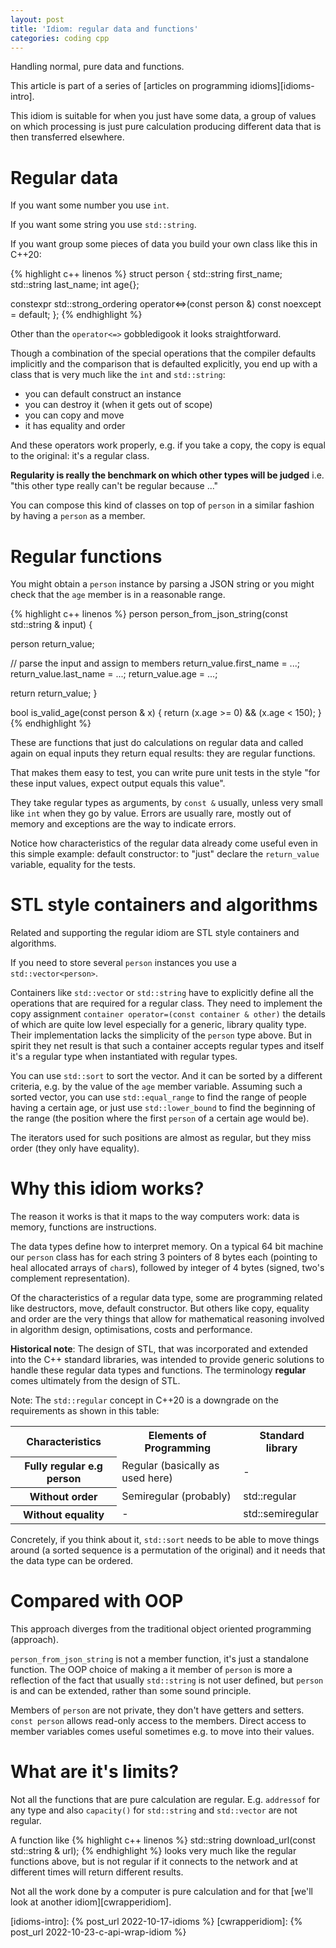 ```yaml
---
layout: post
title: 'Idiom: regular data and functions'
categories: coding cpp
---
```


Handling normal, pure data and functions.


This article is part of a series of [articles on programming
idioms][idioms-intro].

This idiom is suitable for when you just have some data, a group of values on
which processing is just pure calculation producing different data that is then
transferred elsewhere.

# Regular data

If you want some number you use `int`.

If you want some string you use `std::string`.

If you want group some pieces of data you build your own class like this in C++20:

{% highlight c++ linenos %}
struct person
{
  std::string first_name;
  std::string last_name;
  int age{};

  constexpr std::strong_ordering
    operator<=>(const person &) const noexcept = default;
};
{% endhighlight %}

Other than the `operator<=>` gobbledigook it looks straightforward.

Though a combination of the special operations that the compiler defaults
implicitly and the comparison that is defaulted explicitly, you end up with a
class that is very much like the `int` and `std::string`:
- you can default construct an instance
- you can destroy it (when it gets out of scope)
- you can copy and move
- it has equality and order

And these operators work properly, e.g. if you take a copy, the copy is equal
to the original: it's a regular class.

**Regularity is really the benchmark on which other types will be judged** i.e.
"this other type really can't be regular because ..."

You can compose this kind of classes on top of `person` in a similar fashion by
having a `person` as a member.


# Regular functions

You might obtain a `person` instance by parsing a JSON string or you might
check that the `age` member is in a reasonable range.

{% highlight c++ linenos %}
person person_from_json_string(const std::string & input) {

  person return_value;

  // parse the input and assign to members
  return_value.first_name = ...;
  return_value.last_name = ...;
  return_value.age = ...;

  return return_value;
}

bool is_valid_age(const person & x) {
  return (x.age >= 0) && (x.age < 150);
}
{% endhighlight %}

These are functions that just do calculations on regular data and called again
on equal inputs they return equal results: they are regular functions.

That makes them easy to test, you can write pure unit tests in the style "for
these input values, expect output equals this value".

They take regular types as arguments, by `const &` usually, unless very small
like `int` when they go by value. Errors are usually rare, mostly out of memory
and exceptions are the way to indicate errors.

Notice how characteristics of the regular data already come useful even in this
simple example: default constructor: to "just" declare the `return_value`
variable, equality for the tests.


# STL style containers and algorithms

Related and supporting the regular idiom are STL style containers and
algorithms.

If you need to store several `person` instances you use a
`std::vector<person>`.

Containers like `std::vector` or `std::string` have to explicitly define all
the operations that are required for a regular class. They need to implement
the copy assignment `container operator=(const container & other)` the details
of which are quite low level especially for a generic, library quality type.
Their implementation lacks the simplicity of the `person` type above. But in
spirit they net result is that such a container accepts regular types and
itself it's a regular type when instantiated with regular types.

You can use `std::sort` to sort the vector. And it can be sorted by a different
criteria, e.g. by the value of the `age` member variable. Assuming such a
sorted vector, you can use `std::equal_range` to find the range of people
having a certain age, or just use `std::lower_bound` to find the beginning of
the range (the position where the first `person` of a certain age would be).

The iterators used for such positions are almost as regular, but they miss
order (they only have equality).


# Why this idiom works?

The reason it works is that it maps to the way computers work: data is memory,
functions are instructions.

The data types define how to interpret memory. On a typical 64 bit machine our
`person` class has for each string 3 pointers of 8 bytes each (pointing to heal allocated
arrays of `char`s), followed by integer of 4 bytes (signed, two's complement
representation).

Of the characteristics of a regular data type, some are programming related
like destructors, move, default constructor. But others like copy, equality and
order are the very things that allow for mathematical reasoning involved in
algorithm design, optimisations, costs and performance.

**Historical note**: The design of STL, that was incorporated and extended into
the C++ standard libraries, was intended to provide generic solutions to handle
these regular data types and functions. The terminology **regular** comes
ultimately from the design of STL.

Note: The `std::regular` concept in C++20 is a downgrade on the requirements as
shown in this table:

<table>
<tr>
  <th>Characteristics</th>
  <th>Elements of Programming</th>
  <th>Standard library</th>
</tr>
<tr>
  <th>Fully regular e.g person</th>
  <td>Regular (basically as used here)</td>
  <td>-</td>
</tr>
<tr>
  <th>Without order</th>
  <td>Semiregular (probably)</td>
  <td>std::regular</td>
</tr>
<tr>
  <th>Without equality</th>
  <td>-</td>
  <td>std::semiregular</td>
</tr>
</table>

Concretely, if you think about it, `std::sort` needs to be able to move things
around (a sorted sequence is a permutation of the original) and it needs that
the data type can be ordered.


# Compared with OOP

This approach diverges from the traditional object oriented programming
(approach).

`person_from_json_string` is not a member function, it's just a standalone
function. The OOP choice of making a it member of `person` is more a reflection
of the fact that usually `std::string` is not user defined, but `person` is and
can be extended, rather than some sound principle.

Members of `person` are not private, they don't have getters and setters.
`const person` allows read-only access to the members. Direct access to member
variables comes useful sometimes e.g. to move into their values.


# What are it's limits?

Not all the functions that are pure calculation are regular. E.g. `addressof`
for any type and also `capacity()` for `std::string` and `std::vector` are not
regular.

A function like
{% highlight c++ linenos %}
std::string download_url(const std::string & url);
{% endhighlight %}
looks very much like the regular functions above, but is not regular if it
connects to the network and at different times will return different results.

Not all the work done by a computer is pure calculation and for that [we'll
look at another idiom][cwrapperidiom].

[idioms-intro]:    {% post_url 2022-10-17-idioms %}
[cwrapperidiom]:   {% post_url 2022-10-23-c-api-wrap-idiom %}

